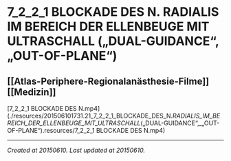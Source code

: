 # 7_2_2_1 BLOCKADE DES N. RADIALIS IM BEREICH DER ELLENBEUGE MIT ULTRASCHALL („DUAL-GUIDANCE“, „OUT-OF-PLANE“)
 [[Atlas-Periphere-Regionalanästhesie-Filme]] [[Medizin]] 
---



[7\_2\_2\_1 BLOCKADE DES N.mp4](./resources/201506101731.21_7_2_2_1_BLOCKADE_DES_N._RADIALIS_IM_BEREICH_DER_ELLENBEUGE_MIT_ULTRASCHALL_(„DUAL-GUIDANCE“,_„OUT-OF-PLANE“).resources/7_2_2_1 BLOCKADE DES N.mp4)

---

_Created at 20150610._
_Last updated at 20150610._



